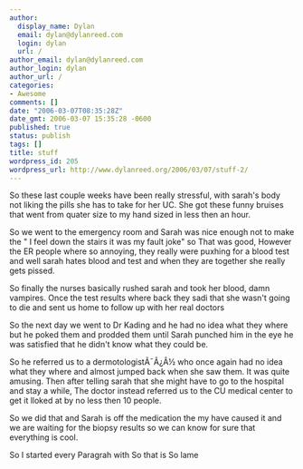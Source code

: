 ```yaml
---
author:
  display_name: Dylan
  email: dylan@dylanreed.com
  login: dylan
  url: /
author_email: dylan@dylanreed.com
author_login: dylan
author_url: /
categories:
- Awesome
comments: []
date: "2006-03-07T08:35:28Z"
date_gmt: 2006-03-07 15:35:28 -0600
published: true
status: publish
tags: []
title: stuff
wordpress_id: 205
wordpress_url: http://www.dylanreed.org/2006/03/07/stuff-2/
---
```


So these last couple weeks have been really stressful, with sarah's body not liking the pills she has to take for her UC. She got these funny bruises that went from quater size to my hand sized in less then an hour.

So we went to the emergency room and Sarah was nice enough not to make the " I feel down the stairs it was my fault joke" so That was good, However the ER people where so annoying, they really were puxhing for a blood test and well sarah hates blood and test and when they are together she really gets pissed.

So finally the nurses basically rushed sarah and took her blood, damn vampires. Once the test results where back they sadi that she wasn't going to die and sent us home to follow up with her real doctors

So the next day we went to Dr Kading and he had no idea what they where but he poked them and prodded them until Sarah punched him in the eye he was satisfied that he didn't know what they could be.

So he referred us to a dermotologistÃ¯Â¿Â½ who once again had no idea what they where and almost jumped back when she saw them. It was quite amusing. Then after telling sarah that she might have to go to the hospital and stay a while, The doctor instead referred us to the CU medical center to get it lloked at by no less then 10 people.

So we did that and Sarah is off the medication the my have caused it and we are waiting for the biopsy results so we can know for sure that everything is cool.

So I started every Paragrah with So that is So lame
